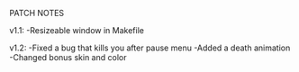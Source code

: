 PATCH NOTES

v1.1:	-Resizeable window in Makefile

v1.2:	-Fixed a bug that kills you after pause menu
	-Added a death animation
	-Changed bonus skin and color
